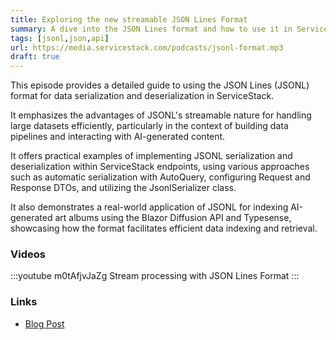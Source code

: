 ```yaml
---
title: Exploring the new streamable JSON Lines Format
summary: A dive into the JSON Lines format and how to use it in ServiceStack
tags: [jsonl,json,api]
url: https://media.servicestack.com/podcasts/jsonl-format.mp3
draft: true
---
```


This episode provides a detailed guide to using the JSON Lines (JSONL) format for 
data serialization and deserialization in ServiceStack. 

It emphasizes the advantages of JSONL's streamable nature for handling large datasets efficiently, 
particularly in the context of building data pipelines and interacting with AI-generated content. 

It offers practical examples of implementing JSONL serialization and deserialization within 
ServiceStack endpoints, using various approaches such as automatic serialization with AutoQuery, 
configuring Request and Response DTOs, and utilizing the JsonlSerializer class. 

It also demonstrates a real-world application of JSONL for indexing AI-generated art albums 
using the Blazor Diffusion API and Typesense, showcasing how the format facilitates efficient 
data indexing and retrieval.

### Videos

:::youtube m0tAfjvJaZg
Stream processing with JSON Lines Format
:::

### Links

- [Blog Post](/posts/jsonl-format)
